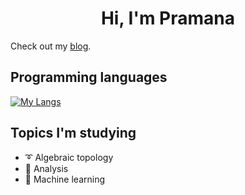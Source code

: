<h1 align="center">Hi, I'm Pramana</h1>

Check out my [blog](https://pr4-kp.github.io/). 

## Programming languages
[![My Langs](https://skillicons.dev/icons?i=python,latex,julia,matlab)](https://skillicons.dev)

## Topics I'm studying

- ➰ Algebraic topology
- 📶 Analysis
- 🧠 Machine learning

<!---
PramanaSaldin/PramanaSaldin is a ✨ special ✨ repository because its `README.md` (this file) appears on your GitHub profile.
You can click the Preview link to take a look at your changes.
--->

